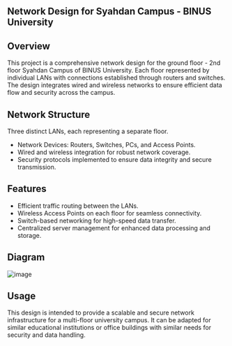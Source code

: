 ## Network Design for Syahdan Campus - BINUS University

## Overview
This project is a comprehensive network design for the ground floor - 2nd floor Syahdan Campus of BINUS University. Each floor represented by individual LANs with connections established through routers and switches. The design integrates wired and wireless networks to ensure efficient data flow and security across the campus.

## Network Structure
Three distinct LANs, each representing a separate floor.
- Network Devices: Routers, Switches, PCs, and Access Points.
- Wired and wireless integration for robust network coverage.
- Security protocols implemented to ensure data integrity and secure transmission.

## Features
- Efficient traffic routing between the LANs.
- Wireless Access Points on each floor for seamless connectivity.
- Switch-based networking for high-speed data transfer.
- Centralized server management for enhanced data processing and storage.

## Diagram
![image](https://github.com/user-attachments/assets/b9cb6d9b-cf83-47e9-91aa-e68787dbaa26)


## Usage
This design is intended to provide a scalable and secure network infrastructure for a multi-floor university campus. It can be adapted for similar educational institutions or office buildings with similar needs for security and data handling.
